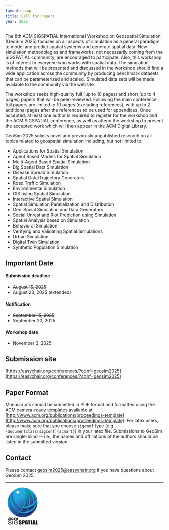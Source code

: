 ```yaml
---
layout: page
title: Call for Papers
year: 2025
---
```


The 8th ACM SIGSPATIAL International Workshop on Geospatial Simulation (GeoSim 2025) focuses on all aspects of simulation 
as a  general paradigm to model and predict spatial systems and generate  spatial data. 
New simulation methodologies and frameworks, not  necessarily coming from the SIGSPATIAL community, 
are encouraged to  participate. Also, this workshop is of interest to everyone who works with spatial data. 
The simulation methods that will be presented and  discussed in the workshop should find a wide application across the 
community by producing benchmark datasets that can be parameterized and scaled. 
Simulated data sets will be made available to the community via the website.

The workshop seeks high-quality full (up to 10 pages) and short (up to 4 pages) papers that will be peer-reviewed. 
Following the main conference, full papers are limited to 10 pages (excluding references), with up to 2 additional pages after the references to be used for appendices.
Once accepted, at least one author is required to register for the workshop and the ACM SIGSPATIAL conference, 
as well as attend the workshop to present the accepted work which will then appear in the ACM Digital Library.

GeoSim 2025 solicits novel and previously
unpublished research on all topics related to geospatial simulation including, but not limited to:

- Applications for Spatial Simulation
- Agent Based Models for Spatial Simulation
- Multi-Agent Based Spatial Simulation
- Big Spatial Data Simulation 
- Disease Spread Simulation 
- Spatial Data/Trajectory Generators
- Road Traffic Simulation
- Environmental Simulation
- GIS using Spatial Simulation
- Interactive Spatial Simulation
- Spatial Simulation Parallelization and Distribution
- Geo-Social Simulation and Data Generators
- Social Unrest and Riot Prediction using Simulation
- Spatial Analysis based on Simulation
- Behavioral Simulation
- Verifying and Validating Spatial Simulations
- Urban Simulation
- Digital Twin Simulation
- Synthetic Population Simulation



## Important Date ##

#### Submission deadline ####
- ~~August 15, 2025~~
- August 23, 2025 (extended)

#### Notification ####
- ~~September 15, 2025~~
- September 20, 2025

#### Workshop date ####
- November 3, 2025


## Submission site ##
[https://easychair.org/conferences/?conf=geosim2025](https://easychair.org/conferences/?conf=geosim2025)

## Paper Format ##

Manuscripts should be submitted in PDF format and formatted using the ACM camera-ready templates available at [http://www.acm.org/publications/proceedings-template](http://www.acm.org/publications/proceedings-template). For latex users, please make sure that you choose `sigconf` type (e.g., `\documentclass[sigconf]{acmart}`) in your latex file. Submissions to GeoSim are single-blind -- i.e., the names and affiliations of the authors should be listed in the submitted version.

## Contact ##
Please contact geosim2025@easychair.org if you have questions about GeoSim 2025.

---

![ACM SIGSPATIAL](/assets/images/acmsigspatial-full.png)
